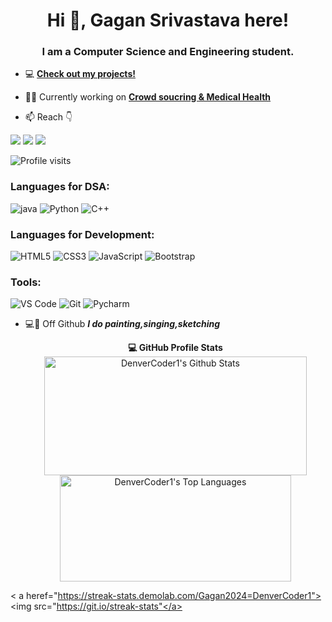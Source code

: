 <h1 align="center">Hi 👋, Gagan Srivastava here!</h1>
<h3 align="center">I am a Computer Science and Engineering student.</h3>

- 💻 **[Check out my projects!](https://github.com/Gagan2024?tab=repositories)**

- 👨‍💻 Currently working on **[Crowd soucring & Medical Health](https://github.com/Gagan2024)**

- 📫 Reach 👇<br>

[![](https://img.shields.io/badge/-Gagan2024-blue?style=for-the-badge&logo=Linkedin&logoColor=white&link=https://www.linkedin.com/in/gagan-srivastava-488254209/)](https://www.linkedin.com/in/gagan-srivastava-488254209/)
[![](https://img.shields.io/badge/-gagansrivastava2024@gmail.com-c14438?style=for-the-badge&logo=gmail&logoColor=white&link=mailto:gagansrivastava)](mailto:gagansrivastava2024@gmail.com)
[![](https://img.shields.io/badge/-gagan2024-171515?style=for-the-badge&logo=github&logoColor=white)](https://github.com/Gagan2024)


![Profile visits](https://visitor-badge.laobi.icu/badge?page_id=gagan2024)


### Languages for DSA:
![java](https://img.shields.io/badge/Java-ED8B00?style=for-the-badge&logo=java&logoColor=white)
![Python](https://img.shields.io/badge/Python-FFD43B?style=for-the-badge&logo=python&logoColor=darkgreen)
![C++](https://img.shields.io/badge/-C++-00599C?style=for-the-badge&logo=c%2B%2B)
### Languages for Development:
![HTML5](https://img.shields.io/badge/-HTML5-E34F26?style=for-the-badge&logo=html5&logoColor=white)
![CSS3](https://img.shields.io/badge/-CSS3-1572B6?style=for-the-badge&logo=css3)
![JavaScript](https://img.shields.io/badge/-JavaScript-black?style=for-the-badge&logo=javascript)
![Bootstrap](https://img.shields.io/badge/Bootstrap-563D7C?style=for-the-badge&logo=bootstrap&logoColor=white)
### Tools:
![VS Code](https://img.shields.io/badge/Visual_Studio_Code-5D1A60?style=for-the-badge&logo=visual%20studio%20code&logoColor=white) 
![Git](https://img.shields.io/badge/Git-682181?style=for-the-badge&logo=git&logoColor=white) 
![Pycharm](https://img.shields.io/badge/PyCharm-000000.svg?&style=for-the-badge&logo=PyCharm&logoColor=white)

- 💻🔌 Off Github ***I do painting,singing,sketching***

  <summary style="text-align : center"><b>💻 GitHub Profile Stats</b>
  <br/>
    <a href="https://github.com/gagan2024/github-readme-stats"><img alt="DenverCoder1's Github Stats" src="https://denvercoder1-github-readme-stats.vercel.app/api/?username=gagan2024&show_icons=true&count_private=true&theme=react&hide_border=true&bg_color=1F222E&title_color=F85D7F&icon_color=F8D866" height="190px" width="420px"/></a>
  <a href="https://github.com/gagan2024/github-readme-stats"><img alt="DenverCoder1's Top Languages" src="https://github-readme-stats.vercel.app/api/top-langs/?username=gagan2024&langs_count=8&layout=compact&theme=react&hide_border=true&bg_color=1F222E&title_color=F85D7F&icon_color=F8D866&hide=Jupyter%20Notebook" height="170px" width="370px"/></a>
 < a heref="https://streak-stats.demolab.com/Gagan2024=DenverCoder1"><img src="https://git.io/streak-stats"</a>
  <br/>
  </summary>








